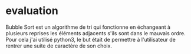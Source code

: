 # evaluation

Bubble Sort est un algorithme de tri qui fonctionne en échangeant à plusieurs reprises les éléments adjacents s'ils sont dans le mauvais ordre.
Pour cela j'ai utilisé python3, le but était de permettre à l'utilisateur de rentrer une suite de caractère de son choix.
